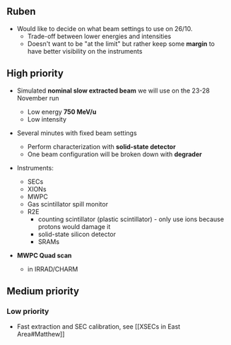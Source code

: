 ## Ruben

* Would like to decide on what beam settings to use on 26/10.
	* Trade-off between lower energies and intensities
	* Doesn't want to be "at the limit" but rather keep some **margin** to have better visibility on the instruments


## High priority

* Simulated **nominal slow extracted beam** we will use on the 23-28 November run
	* Low energy **750 MeV/u**
	* Low intensity
* Several minutes with fixed beam settings
	* Perform characterization with **solid-state detector**
	* One beam configuration will be broken down with **degrader**
* Instruments:
	* SECs
	* XIONs
	* MWPC
	* Gas scintillator spill monitor
	* R2E
		* counting scintillator (plastic scintillator) - only use ions because protons would damage it
		* solid-state silicon detector
		* SRAMs

* **MWPC Quad scan**
	* in IRRAD/CHARM

## Medium priority



### Low priority
* Fast extraction and SEC calibration, see [[XSECs in East Area#Matthew]]
